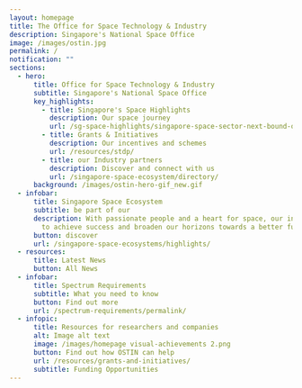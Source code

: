 ```yaml
---
layout: homepage
title: The Office for Space Technology & Industry
description: Singapore's National Space Office
image: /images/ostin.jpg
permalink: /
notification: ""
sections:
  - hero:
      title: Office for Space Technology & Industry
      subtitle: Singapore's National Space Office
      key_highlights:
        - title: Singapore's Space Highlights
          description: Our space journey
          url: /sg-space-highlights/singapore-space-sector-next-bound-of-development/
        - title: Grants & Initiatives
          description: Our incentives and schemes
          url: /resources/stdp/
        - title: our Industry partners
          description: Discover and connect with us
          url: /singapore-space-ecosystem/directory/
      background: /images/ostin-hero-gif_new.gif
  - infobar:
      title: Singapore Space Ecosystem
      subtitle: be part of our
      description: With passionate people and a heart for space, our industry strives
        to achieve success and broaden our horizons towards a better future.
      button: discover
      url: /singapore-space-ecosystems/highlights/
  - resources:
      title: Latest News
      button: All News
  - infobar:
      title: Spectrum Requirements
      subtitle: What you need to know
      button: Find out more
      url: /spectrum-requirements/permalink/
  - infopic:
      title: Resources for researchers and companies
      alt: Image alt text
      image: /images/homepage visual-achievements 2.png
      button: Find out how OSTIN can help
      url: /resources/grants-and-initiatives/
      subtitle: Funding Opportunities
---
```

